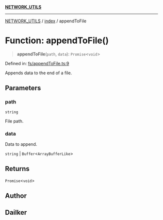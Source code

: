 [**NETWORK_UTILS**](../../README.md)

***

[NETWORK_UTILS](../../README.md) / [index](../README.md) / appendToFile

# Function: appendToFile()

> **appendToFile**(`path`, `data`): `Promise`\<`void`\>

Defined in: [fs/appendToFile.ts:9](https://github.com/dailker/everyutil-js/blob/b3e269da55b7d96c15eb37e98c5c4f6b94f05f6f/src/fs/appendToFile.ts#L9)

Appends data to the end of a file.

## Parameters

### path

`string`

File path.

### data

Data to append.

`string` | `Buffer`\<`ArrayBufferLike`\>

## Returns

`Promise`\<`void`\>

## Author

## Dailker

